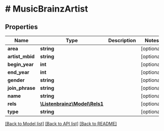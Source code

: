 # # MusicBrainzArtist

## Properties

Name | Type | Description | Notes
------------ | ------------- | ------------- | -------------
**area** | **string** |  | [optional]
**artist_mbid** | **string** |  | [optional]
**begin_year** | **int** |  | [optional]
**end_year** | **int** |  | [optional]
**gender** | **string** |  | [optional]
**join_phrase** | **string** |  | [optional]
**name** | **string** |  | [optional]
**rels** | [**\Listenbrainz\Model\Rels1**](Rels1.md) |  | [optional]
**type** | **string** |  | [optional]

[[Back to Model list]](../../README.md#models) [[Back to API list]](../../README.md#endpoints) [[Back to README]](../../README.md)
